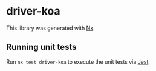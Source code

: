 # driver-koa

This library was generated with [Nx](https://nx.dev).

## Running unit tests

Run `nx test driver-koa` to execute the unit tests via [Jest](https://jestjs.io).
